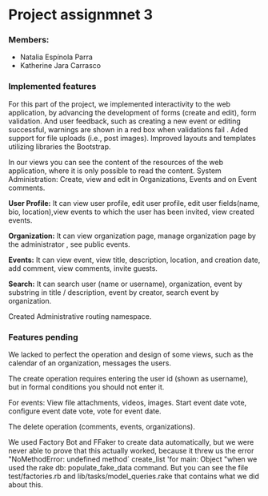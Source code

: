 # Project assignmnet 3

### Members:
* Natalia Espínola Parra
* Katherine Jara Carrasco

### Implemented features
For this part of the project, we implemented  interactivity to the web application, by advancing the development of forms (create and edit), form validation. And user feedback, such as creating a new event or editing successful, warnings are shown in a red box when validations fail .  Aded support for file uploads (i.e., post images). Improved layouts and templates utilizing libraries the Bootstrap.

In our views you can see the content of the resources of the web application, where it is only possible to read the content.
System Administration: Create, view and edit  in Organizations,  Events and  on Event comments.

**User Profile:** It can view user profile, edit user profile, edit user fields(name, bio, location),view events to which the user has been invited, view created events.

**Organization:** It can view organization page, manage organization page by the administrator , see public events.

**Events:** It can view event, view title, description, location, and creation date, add comment, view comments, invite guests.

**Search:** It can search user (name or username), organization, event by substring in title / description, event by creator, search event by organization.

Created Administrative routing namespace.


### Features pending
We lacked to perfect the operation and design of some views, such as the calendar of an organization, messages the users. 

The create operation requires entering the user id (shown as username), but in formal conditions you should not enter it.

For events: View file attachments, videos, images. Start event date vote, configure event date vote, vote for event date.

The delete operation (comments, events, organizations).

We used Factory Bot and FFaker to create data automatically, but we were never able to prove that this actually worked, because it threw us the error "NoMethodError: undefined method` create_list 'for main: Object "when we used the rake db: populate_fake_data command. But you can see the file test/factories.rb and lib/tasks/model_queries.rake that contains what we did about this.

